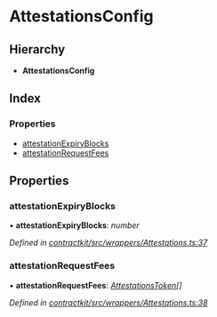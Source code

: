 # AttestationsConfig

## Hierarchy

* **AttestationsConfig**

## Index

### Properties

* [attestationExpiryBlocks](_wrappers_attestations_.attestationsconfig.md#attestationexpiryblocks)
* [attestationRequestFees](_wrappers_attestations_.attestationsconfig.md#attestationrequestfees)

## Properties

### attestationExpiryBlocks

• **attestationExpiryBlocks**: _number_

_Defined in_ [_contractkit/src/wrappers/Attestations.ts:37_](https://github.com/celo-org/celo-monorepo/blob/master/packages/contractkit/src/wrappers/Attestations.ts#L37)

### attestationRequestFees

• **attestationRequestFees**: [_AttestationsToken_](_wrappers_attestations_.attestationstoken.md)_\[\]_

_Defined in_ [_contractkit/src/wrappers/Attestations.ts:38_](https://github.com/celo-org/celo-monorepo/blob/master/packages/contractkit/src/wrappers/Attestations.ts#L38)

